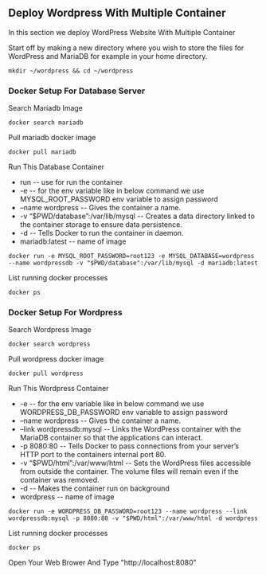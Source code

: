 ## Deploy Wordpress With Multiple Container 
In this section we deploy WordPress Website With Multiple Container

Start off by making a new directory where you wish to store the files for WordPress and MariaDB for example in your home directory.
```
mkdir ~/wordpress && cd ~/wordpress
```

### Docker Setup For Database Server 

Search Mariadb Image
```
docker search mariadb
```

Pull mariadb docker image
```
docker pull mariadb
```

Run This Database Container 
* run -- use for run the container
* -e -- for the env variable like in below command we use MYSQL_ROOT_PASSWORD env variable to assign password
* –name wordpress -- Gives the container a name.
* -v “$PWD/database”:/var/lib/mysql -- Creates a data directory linked to the container storage to ensure data persistence.
* -d -- Tells Docker to run the container in daemon.
* mariadb:latest -- name of image
```
docker run -e MYSQL_ROOT_PASSWORD=root123 -e MYSQL_DATABASE=wordpress --name wordpressdb -v "$PWD/database":/var/lib/mysql -d mariadb:latest
```

List running docker processes 
```
docker ps
```


### Docker Setup For Wordpress

Search Wordpress Image
```
docker search wordpress
```

Pull wordpress docker image
```
docker pull wordpress
```

Run This Wordpress Container
* -e -- for the env variable like in below command we use WORDPRESS_DB_PASSWORD env variable to assign password
* –name wordpress -- Gives the container a name.
* –link wordpressdb:mysql -- Links the WordPress container with the MariaDB container so that the applications can interact.
* -p 8080:80 -- Tells Docker to pass connections from your server’s HTTP port to the containers internal port 80.
* -v “$PWD/html”:/var/www/html -- Sets the WordPress files accessible from outside the container. The volume files will remain even if the container was removed.
* -d -- Makes the container run on background
* wordpress -- name of image
```
docker run -e WORDPRESS_DB_PASSWORD=root123 --name wordpress --link wordpressdb:mysql -p 8080:80 -v "$PWD/html":/var/www/html -d wordpress
```

List running docker processes
```
docker ps
```
Open Your Web Brower And Type "http://localhost:8080"
